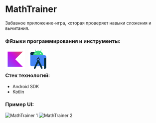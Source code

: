 # MathTrainer

Забавное приложение-игра, которая проверяет навыки сложения и вычитания.

### ФЯзыки программирования и инструменты:
<img align="left" alt="Kotlin" width="64px" hight="64px" src="https://github.com/devicons/devicon/blob/master/icons/kotlin/kotlin-original.svg" style="padding-right:10px;" />
<img align="left" alt="Android Studio" width="64px" hight="64px" src="https://github.com/devicons/devicon/blob/master/icons/androidstudio/androidstudio-original.svg" style="padding-right:10px;" />

<br />
<br />
<br />

### Стек технологий:
- Android SDK
- Kotlin

### Пример UI:
<p>
  <img alt="MathTrainer 1" width="200px" hight="400px"  src="https://github.com/Foxxx48/MathTrainer/assets/85708455/3ec763a2-3551-435c-bb37-ee76c47263d3"/>
  <img alt="MathTrainer 2" width="200px" hight="400px"  src="https://github.com/Foxxx48/MathTrainer/assets/85708455/701a2d1c-62ad-4331-b910-4ae4679526a9"/>
  
</p>

<!--
The same on English

# MathTrainer

A fun app- game that tests the skills of addition and subtraction.

### Languages and Tools:
<img align="left" alt="Kotlin" width="64px" hight="64px" src="https://github.com/devicons/devicon/blob/master/icons/kotlin/kotlin-original.svg" style="padding-right:10px;" />
<img align="left" alt="Android Studio" width="64px" hight="64px" src="https://github.com/devicons/devicon/blob/master/icons/androidstudio/androidstudio-original.svg" style="padding-right:10px;" />

<br />
<br />
<br />

### Technology stack:
- Android SDK
- Kotlin

### UI example:
<p>
  <img alt="MathTrainer 1" width="200px" hight="400px"  src="https://github.com/Foxxx48/MathTrainer/assets/85708455/3ec763a2-3551-435c-bb37-ee76c47263d3"/>
  <img alt="MathTrainer 2" width="200px" hight="400px"  src="https://github.com/Foxxx48/MathTrainer/assets/85708455/701a2d1c-62ad-4331-b910-4ae4679526a9"/>
  
</p>
-->


